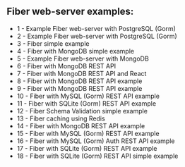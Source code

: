 ## Fiber web-server examples:

- 1 - Example Fiber web-server with PostgreSQL (Gorm)
- 2 - Example Fiber web-server with PostgreSQL (Gorm)
- 3 - Fiber simple example
- 4 - Fiber with MongoDB simple example
- 5 - Example Fiber web-server with MongoDB
- 6 - Fiber with MongoDB REST API
- 7 - Fiber with MongoDB REST API and React
- 8 - Fiber with MongoDB REST API example
- 9 - Fiber with MongoDB REST API example
- 10 - Fiber with MySQL (Gorm) REST API example
- 11 - Fiber with SQLite (Gorm) REST API example
- 12 - Fiber Schema Validation simple example
- 13 - Fiber сaching using Redis
- 14 - Fiber with MongoDB REST API example
- 15 - Fiber with MySQL (Gorm) REST API example
- 16 - Fiber with MySQL (Gorm) Auth REST API example
- 17 - Fiber with SQLite (Gorm) REST API example
- 18 - Fiber with SQLite (Gorm) REST API simple example

